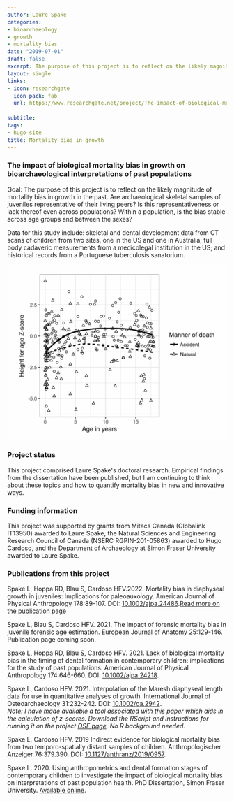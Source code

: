 ```yaml
---
author: Laure Spake
categories:
- bioarchaeology
- growth
- mortality bias
date: "2019-07-01"
draft: false
excerpt: The purpose of this project is to reflect on the likely magnitude of mortality bias in growth in the past. Are archaeological skeletal samples of juveniles representative of their living peers?
layout: single
links:
- icon: researchgate
  icon_pack: fab
  url: https://www.researchgate.net/project/The-impact-of-biological-mortality-bias-in-growth-on-bioarchaeological-interpretations-of-past-populations

subtitle: 
tags:
- hugo-site
title: Mortality bias in growth
---
```


### The impact of biological mortality bias in growth on bioarchaeological interpretations of past populations

Goal: The purpose of this project is to reflect on the likely magnitude of mortality bias in growth in the past. Are archaeological skeletal samples of juveniles representative of their living peers? Is this representativeness or lack thereof even across populations? Within a population, is the bias stable across age groups and between the sexes?

Data for this study include: skeletal and dental development data from CT scans of children from two sites, one in the US and one in Australia; full body cadaveric measurements from a medicolegal institution in the US; and historical records from a Portuguese tuberculosis sanatorium.

![Illustration of z-score trajectories showing children dying natural deaths tend to be smaller for age than children dying of accidents](featured.png)

### Project status

This project comprised Laure Spake's doctoral research. Empirical findings from the dissertation have been published, but I am continuing to think about these topics and how to quantify mortality bias in new and innovative ways.


### Funding information

This project was supported by grants from Mitacs Canada (Globalink IT13950) awarded to Laure Spake, the Natural Sciences and Engineering Research Council of Canada (NSERC RGPIN-201-05863) awarded to Hugo Cardoso, and the Department of Archaeology at Simon Fraser University awarded to Laure Spake.


### Publications from this project

Spake L, Hoppa RD, Blau S, Cardoso HFV.2022. Mortality bias in diaphyseal growth in juveniles: Implications for paleoauxology. American Journal of Physical Anthropology 178:89-107. DOI: [10.1002/ajpa.24486](https://doi.org/10.1002/ajpa.24486).[Read more on the publication page](https://laurespake.netlify.app/pub/spake-22-mortbias-2/)

Spake L, Blau S, Cardoso HFV. 2021. The impact of forensic mortality bias in juvenile forensic age estimation. European Journal of Anatomy 25:129-146. Publication page coming soon.

Spake L, Hoppa RD, Blau S, Cardoso HFV. 2021. Lack of biological mortality bias in the timing of dental formation in contemporary children: implications for the study of past populations. American Journal of Physical Anthropology 174:646-660. DOI: [10.1002/ajpa.24218](https://doi.org/10.1002/ajpa.24218). 

Spake L, Cardoso HFV. 2021. Interpolation of the Maresh diaphyseal length data for use in quantitative analyses of growth. International Journal of Osteoarchaeology 31:232-242. DOI: [10.1002/oa.2942](https://doi.org/10.1002/oa.2942). <br>
*Note: I have made available a tool associated with this paper which aids in the calculation of z-scores. Download the RScript and instructions for running it on the project [OSF page](https://osf.io/c2x7k/). No R background needed.*

Spake L, Cardoso HFV. 2019 Indirect evidence for biological mortality bias from two temporo-spatially distant samples of children. Anthropologischer Anzeiger 76:379.390. DOI: [10.1127/anthranz/2019/0957](https://doi.org/10.1127/anthranz/2019/0957).

Spake L. 2020. Using anthropometrics and dental formation stages of contemporary children to investigate the impact of biological mortality bias on interpretations of past population health. PhD Dissertation, Simon Fraser University. [Available online](https://summit.sfu.ca/item/20525).
